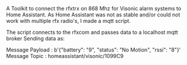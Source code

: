 A Toolkit to connect the rfxtrx on 868 Mhz for Visonic alarm systems to Home Assistant.
As Home Assistant was not as stable and/or could not work with multiple rfx radio's, I made a mqtt script.

The script connects to the rfxcom and passes data to a localhost mqtt broker
Sending data as:

Message Payload : b'{"battery": "9", "status": "No Motion", "rssi": "8"}'
Message Topic   : homeassistant/visonic/1099C9

